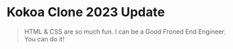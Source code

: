 # Kokoa Clone 2023 Update

> HTML & CSS are so much fun.
> I can be a Good Froned End Engineer.
> You can do it!

